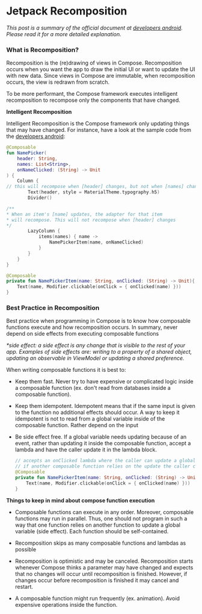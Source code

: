 # Jetpack Recomposition

*This post is a summary of the official document at* [*developers android*](https://developer.android.com/jetpack/compose/mental-model#recomposition)*. Please read it for a more detailed explanation.*

### What is Recomposition?

Recomposition is the (re)drawing of views in Compose. Recomposition occurs when you want the app to draw the initial UI or want to update the UI with new data. Since views in Compose are immutable, when recomposition occurs, the view is redrawn from scratch.

To be more performant, the Compose framework executes intelligent recomposition to recompose only the components that have changed.

**Intelligent Recomposition**

Intelligent Recomposition is the Compose framework only updating things that may have changed. For instance, have a look at the sample code from the [developers android](https://developer.android.com/jetpack/compose/mental-model#skips):

```kotlin
@Composable
fun NamePicker(
    header: String,
    names: List<String>,
    onNameClicked: (String) -> Unit
) {
    Column {
// this will recompose when [header] changes, but not when [names] changes
        Text(header, style = MaterialTheme.typography.h5)
        Divider()

/**
* When an item's [name] updates, the adapter for that item
* will recompose. This will not recompose when [header] changes
*/
        LazyColumn {
            items(names) { name ->
                NamePickerItem(name, onNameClicked)
            }
        }
    }
}

@Composable
private fun NamePickerItem(name: String, onClicked: (String) -> Unit){
    Text(name, Modifier.clickable(onClick = { onClicked(name) }))
}
```

### Best Practice in Recomposition

Best practice when programming in Compose is to know how composable functions execute and how recomposition occurs. In summary, never depend on side effects from executing composable functions

*\*side effect:* *a side effect is any change that is visible to the rest of your app. Examples of side effects are: writing to a property of a shared object, updating an observable in ViewModel or updating a shared preference.*

When writing composable functions it is best to:

* Keep them fast. Never try to have expensive or complicated logic inside a composable function (ex. don't read from databases inside a composable function).
    

* Keep them idempotent. Idempotent means that if the same input is given to the function no additional effects should occur. A way to keep it idempotent is not to read from a global variable inside of the composable function. Rather depend on the input
    
* Be side effect free. If a global variable needs updating because of an event, rather than updating it inside the composable function, accept a lambda and have the caller update it in the lambda block.
    
    ```kotlin
    // accepts an onClicked lambda where the caller can update a global variable if needed.
    // if another composable function relies on the update the caller can observe changes and recompose that function
    @Composable
    private fun NamePickerItem(name: String, onClicked: (String) -> Unit){
        Text(name, Modifier.clickable(onClick = { onClicked(name) }))
    }
    ```
    

**Things to keep in mind about compose function execution**

* Composable functions can execute in any order. Moreover, composable functions may run in parallel. Thus, one should not program in such a way that one function relies on another function to update a global variable (side effect). Each function should be self-contained.
    
* Recomposition skips as many composable functions and lambdas as possible
    
* Recomposition is optimistic and may be canceled. Recomposition starts whenever Compose thinks a parameter may have changed and expects that no changes will occur until recomposition is finished. However, if changes occur before recomposition is finished it may cancel and restart.
    
* A composable function might run frequently (ex. animation). Avoid expensive operations inside the function.